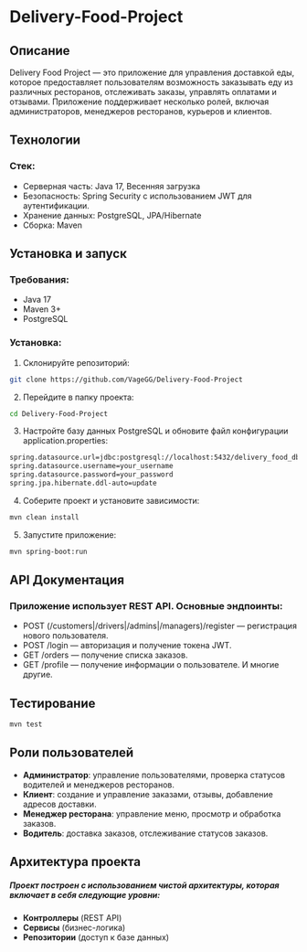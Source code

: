 # Delivery-Food-Project

## Описание
Delivery Food Project — это приложение для управления доставкой еды, которое предоставляет пользователям возможность заказывать еду из различных ресторанов, отслеживать заказы, управлять оплатами и отзывами. Приложение поддерживает несколько ролей, включая администраторов, менеджеров ресторанов, курьеров и клиентов.

## Технологии
### Стек:
- Серверная часть: Java 17, Весенняя загрузка
- Безопасность: Spring Security с использованием JWT для аутентификации.
- Хранение данных: PostgreSQL, JPA/Hibernate
- Сборка: Maven

## Установка и запуск
### Требования:
- Java 17
- Maven 3+
- PostgreSQL

### Установка:
1. Склонируйте репозиторий:
```bash
git clone https://github.com/VageGG/Delivery-Food-Project
```
2. Перейдите в папку проекта:
```bash
cd Delivery-Food-Project
```
3. Настройте базу данных PostgreSQL и обновите файл конфигурации application.properties:
```bash
spring.datasource.url=jdbc:postgresql://localhost:5432/delivery_food_db
spring.datasource.username=your_username
spring.datasource.password=your_password
spring.jpa.hibernate.ddl-auto=update
```
4. Соберите проект и установите зависимости:
```bash
mvn clean install
```
5. Запустите приложение:
```bash
mvn spring-boot:run
```

## API Документация
### Приложение использует REST API. Основные эндпоинты:
- POST (/customers|/drivers|/admins|/managers)/register — регистрация нового пользователя.
- POST /login — авторизация и получение токена JWT.
- GET /orders — получение списка заказов.
- GET /profile — получение информации о пользователе.
И многие другие.

## Тестирование
```bash
mvn test
```

## Роли пользователей
- **Администратор**: управление пользователями, проверка статусов водителей и менеджеров ресторанов.
- **Клиент**: создание и управление заказами, отзывы, добавление адресов доставки.
- **Менеджер ресторана**: управление меню, просмотр и обработка заказов.
- **Водитель**: доставка заказов, отслеживание статусов заказов.

## Архитектура проекта
##### Проект построен с использованием чистой архитектуры, которая включает в себя следующие уровни:
- **Контроллеры** (REST API)
- **Сервисы** (бизнес-логика)
- **Репозитории** (доступ к базе данных)
 